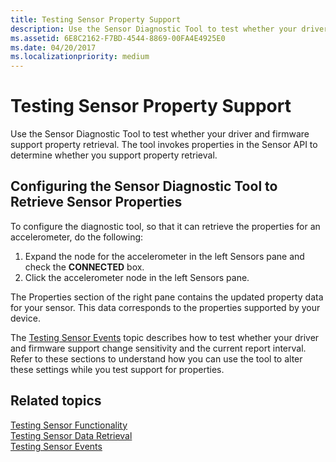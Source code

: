 ```yaml
---
title: Testing Sensor Property Support
description: Use the Sensor Diagnostic Tool to test whether your driver and firmware support property retrieval.
ms.assetid: 6E8C2162-F7BD-4544-8869-00FA4E4925E0
ms.date: 04/20/2017
ms.localizationpriority: medium
---
```


# Testing Sensor Property Support


Use the Sensor Diagnostic Tool to test whether your driver and firmware support property retrieval. The tool invokes properties in the Sensor API to determine whether you support property retrieval.
 

## Configuring the Sensor Diagnostic Tool to Retrieve Sensor Properties


To configure the diagnostic tool, so that it can retrieve the properties for an accelerometer, do the following:

1.  Expand the node for the accelerometer in the left Sensors pane and check the **CONNECTED** box.
2.  Click the accelerometer node in the left Sensors pane.

The Properties section of the right pane contains the updated property data for your sensor. This data corresponds to the properties supported by your device.

The [Testing Sensor Events](testing-sensor-events.md) topic describes how to test whether your driver and firmware support change sensitivity and the current report interval. Refer to these sections to understand how you can use the tool to alter these settings while you test support for properties.

## Related topics
[Testing Sensor Functionality](testing-sensor-functionality.md)  
[Testing Sensor Data Retrieval](testing-sensor-properties.md)  
[Testing Sensor Events](testing-sensor-events.md)  



